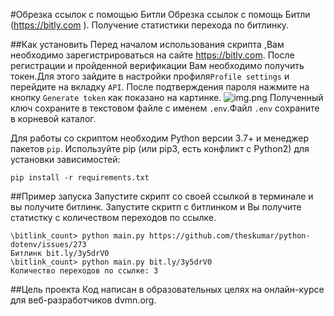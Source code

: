 #Обрезка ссылок с помощью Битли
Обрезка ссылок с помощь Битли (https://bitly.com
). Получение статистики перехода по битлинку.

##Как установить
Перед началом использования скрипта ,Вам необходимо зарегистрироваться на сайте https://bitly.com. После регистрации  и 
пройденной верификации Вам необходимо получить токен.Для этого зайдите в настройки профиля`Profile settings` и перейдите
на вкладку `API`. После подтверждения пароля нажмите на кнопку `Generate token` как показано на картинке.
![img.png](img.png)
Полученный ключ сохраните в текстовом файле с именем `.env`.Файл `.env` сохраните в корневой каталог. 

Для работы со скриптом необходим Python версии 3.7+ и менеджер пакетов `pip`.
Используйте pip (или pip3, есть конфликт с Python2) для установки зависимостей:

```
pip install -r requirements.txt 
```
##Пример запуска 
Запустите скрипт со своей ссылкой в терминале и вы получите битлинк.
Запустите скритп с битлинком и Вы получите статистку с количеством переходов по ссылке.
```
\bitlink_count> python main.py https://github.com/theskumar/python-dotenv/issues/273 
Битлинк bit.ly/3y5drV0
\bitlink_count> python main.py bit.ly/3y5drV0                                        
Количество переходов по ссылке: 3

```
##Цель проекта
Код написан в образовательных целях на онлайн-курсе для веб-разработчиков dvmn.org.